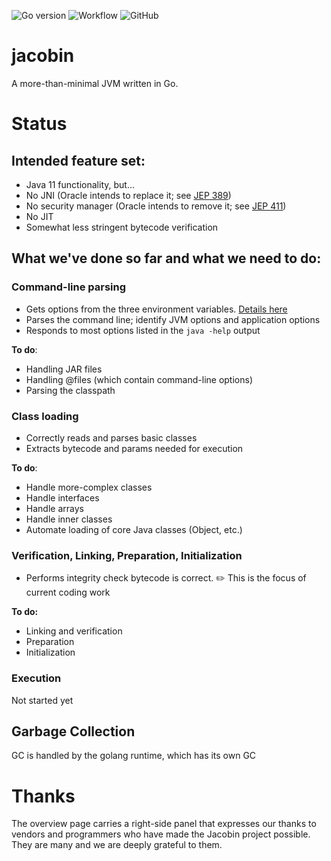 ![Go version](https://img.shields.io/github/go-mod/go-version/platypusguy/jacobin?filename=src%2Fgo.mod)
![Workflow](https://github.com/platypusguy/jacobin/actions/workflows/go.yml/badge.svg)
![GitHub](https://img.shields.io/github/license/platypusguy/jacobin)

# jacobin

A more-than-minimal JVM written in Go. 

# Status
## Intended feature set:
* Java 11 functionality, but...
* No JNI (Oracle intends to replace it; see [JEP 389](https://openjdk.java.net/jeps/389))
* No security manager (Oracle intends to remove it; see [JEP 411](https://openjdk.java.net/jeps/411))
* No JIT
* Somewhat less stringent bytecode verification

## What we've done so far and what we need to do:
### Command-line parsing
* Gets options from the three environment variables. [Details here](https://github.com/platypusguy/jacobin/wiki/Command-line-Processing)
* Parses the command line; identify JVM options and application options
* Responds to most options listed in the `java -help` output

**To do**:
  * Handling JAR files
  * Handling @files (which contain command-line options)
  * Parsing the classpath

### Class loading
* Correctly reads and parses basic classes
* Extracts bytecode and params needed for execution

**To do**:
* Handle more-complex classes
* Handle interfaces
* Handle arrays
* Handle inner classes
* Automate loading of core Java classes (Object, etc.)

### Verification, Linking, Preparation, Initialization
* Performs integrity check bytecode is correct. :pencil2: This is the focus of current coding work

**To do:**
* Linking and verification
* Preparation
* Initialization

### Execution
Not started yet

## Garbage Collection
GC is handled by the golang runtime, which has its own GC

# Thanks
The overview page carries a right-side panel that expresses our thanks to vendors and programmers who have made the Jacobin project possible. They are many and we are deeply grateful to them.

